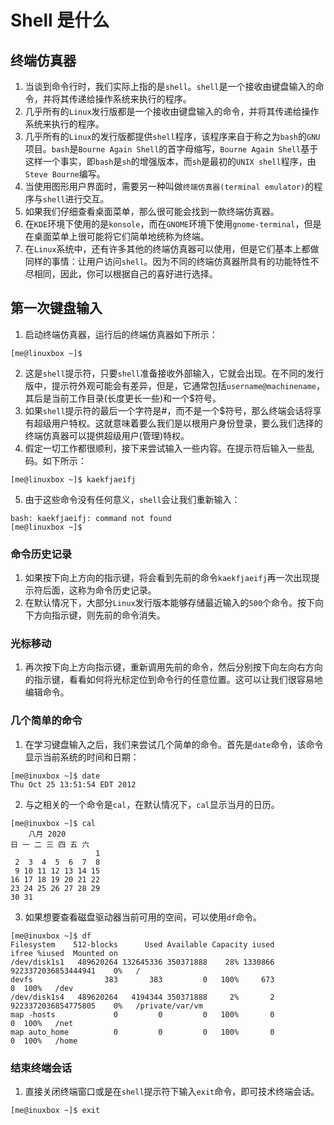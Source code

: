# Shell 是什么
## 终端仿真器
1. 当谈到命令行时，我们实际上指的是`shell`。`shell`是一个接收由键盘输入的命令，并将其传递给操作系统来执行的程序。
2. 几乎所有的`Linux`发行版都是一个接收由键盘输入的命令，并将其传递给操作系统来执行的程序。
3. 几乎所有的`Linux`的发行版都提供`shell`程序，该程序来自于称之为`bash`的`GNU`项目。`bash`是`Bourne Again Shell`的首字母缩写，`Bourne Again Shell`基于这样一个事实，即`bash`是`sh`的增强版本，而`sh`是最初的`UNIX shell`程序，由`Steve Bourne`编写。
4. 当使用图形用户界面时，需要另一种叫做`终端仿真器(terminal emulator)`的程序与`shell`进行交互。
5. 如果我们仔细查看桌面菜单，那么很可能会找到一款终端仿真器。
6. 在`KDE`环境下使用的是`konsole`，而在`GNOME`环境下使用`gnome-terminal`，但是在桌面菜单上很可能将它们简单地统称为终端。
7. 在`Linux`系统中，还有许多其他的终端仿真器可以使用，但是它们基本上都做同样的事情：让用户访问`shell`。因为不同的终端仿真器所具有的功能特性不尽相同，因此，你可以根据自己的喜好进行选择。
## 第一次键盘输入
1. 启动终端仿真器，运行后的终端仿真器如下所示：
```
[me@linuxbox ~]$
```
2. 这是`shell`提示符，只要`shell`准备接收外部输入，它就会出现。在不同的发行版中，提示符外观可能会有差异，但是，它通常包括`username@machinename`，其后是当前工作目录(长度更长一些)和一个$符号。
3. 如果`shell`提示符的最后一个字符是#，而不是一个$符号，那么终端会话将享有超级用户特权。这就意味着要么我们是以根用户身份登录，要么我们选择的终端仿真器可以提供超级用户(管理)特权。
4. 假定一切工作都很顺利，接下来尝试输入一些内容。在提示符后输入一些乱码。如下所示：
```
[me@linuxbox ~]$ kaekfjaeifj
```
5. 由于这些命令没有任何意义，`shell`会让我们重新输入：
```
bash: kaekfjaeifj: command not found
[me@linuxbox ~]$
```

### 命令历史记录
1. 如果按下向上方向的指示键，将会看到先前的命令`kaekfjaeifj`再一次出现提示符后面，这称为命令历史记录。
2. 在默认情况下，大部分`Linux`发行版本能够存储最近输入的`500`个命令。按下向下方向指示键，则先前的命令消失。

### 光标移动
1. 再次按下向上方向指示键，重新调用先前的命令，然后分别按下向左向右方向的指示键，看看如何将光标定位到命令行的任意位置。这可以让我们很容易地编辑命令。

### 几个简单的命令
1. 在学习键盘输入之后，我们来尝试几个简单的命令。首先是`date`命令，该命令显示当前系统的时间和日期：
```
[me@inuxbox ~]$ date
Thu Oct 25 13:51:54 EDT 2012
```
2. 与之相关的一个命令是`cal`，在默认情况下，`cal`显示当月的日历。
```
[me@inuxbox ~]$ cal
    八月 2020
日 一 二 三 四 五 六
                   1
 2  3  4  5  6  7  8
 9 10 11 12 13 14 15
16 17 18 19 20 21 22
23 24 25 26 27 28 29
30 31
```
3. 如果想要查看磁盘驱动器当前可用的空间，可以使用`df`命令。
```
[me@inuxbox ~]$ df
Filesystem    512-blocks      Used Available Capacity iused               ifree %iused  Mounted on
/dev/disk1s1   489620264 132645336 350371888    28% 1330866 9223372036853444941    0%   /
devfs                383       383         0   100%     673                   0  100%   /dev
/dev/disk1s4   489620264   4194344 350371888     2%       2 9223372036854775805    0%   /private/var/vm
map -hosts             0         0         0   100%       0                   0  100%   /net
map auto_home          0         0         0   100%       0                   0  100%   /home
```

### 结束终端会话
1. 直接关闭终端窗口或是在`shell`提示符下输入`exit`命令，即可技术终端会话。
```
[me@inuxbox ~]$ exit
```
